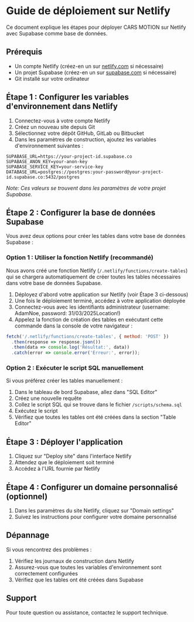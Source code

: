 # Guide de déploiement sur Netlify

Ce document explique les étapes pour déployer CARS MOTION sur Netlify avec Supabase comme base de données.

## Prérequis

- Un compte Netlify (créez-en un sur [netlify.com](https://netlify.com) si nécessaire)
- Un projet Supabase (créez-en un sur [supabase.com](https://supabase.com) si nécessaire)
- Git installé sur votre ordinateur

## Étape 1 : Configurer les variables d'environnement dans Netlify

1. Connectez-vous à votre compte Netlify
2. Créez un nouveau site depuis Git
3. Sélectionnez votre dépôt GitHub, GitLab ou Bitbucket
4. Dans les paramètres de construction, ajoutez les variables d'environnement suivantes :

```
SUPABASE_URL=https://your-project-id.supabase.co
SUPABASE_ANON_KEY=your-anon-key
SUPABASE_SERVICE_KEY=your-service-key
DATABASE_URL=postgres://postgres:your-password@your-project-id.supabase.co:5432/postgres
```

*Note: Ces valeurs se trouvent dans les paramètres de votre projet Supabase.*

## Étape 2 : Configurer la base de données Supabase

Vous avez deux options pour créer les tables dans votre base de données Supabase :

### Option 1 : Utiliser la fonction Netlify (recommandé)

Nous avons créé une fonction Netlify (`/.netlify/functions/create-tables`) qui se chargera automatiquement de créer toutes les tables nécessaires dans votre base de données Supabase.

1. Déployez d'abord votre application sur Netlify (voir Étape 3 ci-dessous)
2. Une fois le déploiement terminé, accédez à votre application déployée
3. Connectez-vous avec les identifiants administrateur (username: AdamNoe, password: 31/03/2025Location!)
4. Appelez la fonction de création des tables en exécutant cette commande dans la console de votre navigateur :

```javascript
fetch('/.netlify/functions/create-tables', { method: 'POST' })
  .then(response => response.json())
  .then(data => console.log('Résultat:', data))
  .catch(error => console.error('Erreur:', error));
```

### Option 2 : Exécuter le script SQL manuellement

Si vous préférez créer les tables manuellement :

1. Dans le tableau de bord Supabase, allez dans "SQL Editor"
2. Créez une nouvelle requête
3. Collez le script SQL qui se trouve dans le fichier `/scripts/schema.sql`
4. Exécutez le script
5. Vérifiez que toutes les tables ont été créées dans la section "Table Editor"

## Étape 3 : Déployer l'application

1. Cliquez sur "Deploy site" dans l'interface Netlify
2. Attendez que le déploiement soit terminé
3. Accédez à l'URL fournie par Netlify

## Étape 4 : Configurer un domaine personnalisé (optionnel)

1. Dans les paramètres du site Netlify, cliquez sur "Domain settings"
2. Suivez les instructions pour configurer votre domaine personnalisé

## Dépannage

Si vous rencontrez des problèmes :

1. Vérifiez les journaux de construction dans Netlify
2. Assurez-vous que toutes les variables d'environnement sont correctement configurées
3. Vérifiez que les tables ont été créées dans Supabase

## Support

Pour toute question ou assistance, contactez le support technique.